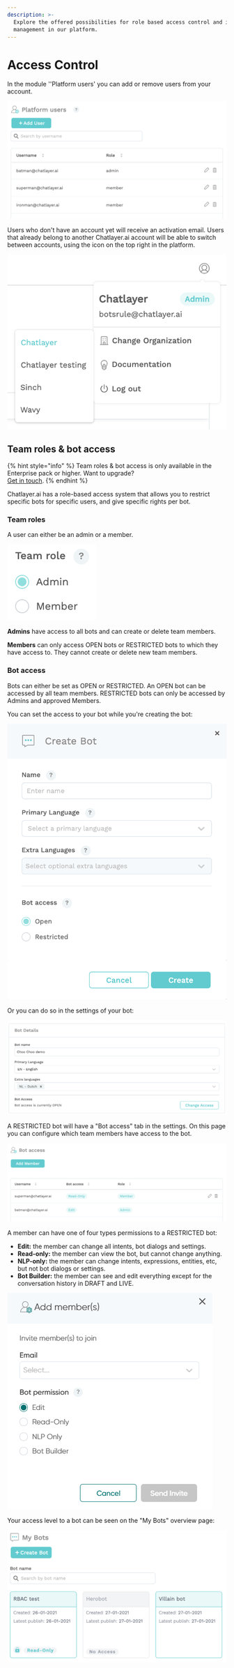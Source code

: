 ```yaml
---
description: >-
  Explore the offered possibilities for role based access control and identity
  management in our platform.
---
```


# Access Control

In the module ''Platform users' you can add or remove users from your account.&#x20;

![](<../../.gitbook/assets/image (403).png>)

Users who don't have an account yet will receive an activation email. Users that already belong to another Chatlayer.ai account will be able to switch between accounts, using the icon on the top right in the platform.

![](<../../.gitbook/assets/image (397).png>)

## Team roles & bot access

{% hint style="info" %}
Team roles & bot access is only available in the Enterprise pack or higher. Want to upgrade? \
[Get in touch](../../support/get-in-touch.md).
{% endhint %}

Chatlayer.ai has a role-based access system that allows you to restrict specific bots for specific users, and give specific rights per bot.

### Team roles

A user can either be an admin or a member.

![](<../../.gitbook/assets/image (393).png>)

**Admins** have access to all bots and can create or delete team members.

**Members** can only access OPEN bots or RESTRICTED bots to which they have access to. They cannot create or delete new team members.

### Bot access

Bots can either be set as OPEN or RESTRICTED. An OPEN bot can be accessed by all team members. RESTRICTED bots can only be accessed by Admins and approved Members.

You can set the access to your bot while you're creating the bot:

![](<../../.gitbook/assets/image (401).png>)

Or you can do so in the settings of your bot:

![](<../../.gitbook/assets/image (394).png>)

A RESTRICTED bot will have a "Bot access" tab in the settings. On this page you can configure which team members have access to the bot.

![](<../../.gitbook/assets/image (398).png>)

A member can have one of four types permissions to a RESTRICTED bot:

* **Edit:** the member can change all intents, bot dialogs and settings.
* **Read-only:** the member can view the bot, but cannot change anything.
* **NLP-only:** the member can change intents, expressions, entities, etc, but not bot dialogs or settings.
* **Bot Builder:** the member can see and edit everything except for the conversation history in DRAFT and LIVE.&#x20;

![](<../../.gitbook/assets/image (670) (1) (1) (1).png>)

Your access level to a bot can be seen on the "My Bots" overview page:

![](<../../.gitbook/assets/image (402).png>)
